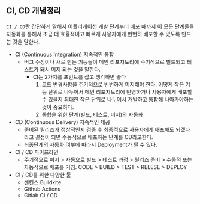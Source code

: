 ## CI, CD 개념정리

`CI / CD`란 간단하게 말해서 어플리케이션 개발 단계부터 배포 때까지 이 모든 단계들을 자동화를 통해서 조금 더 효율적이고 빠르게 사용자에게 빈번히 배포할 수 있도록 만드는 것을 말한다.

- CI (Continuous Integration) 지속적인 통합
  - 버그 수정이나 새로 만든 기능들이 메인 리포지토리에 주기적으로 빌드되고 테스트가 돼서 머지 되는 것을 말한다.
    - CI는 2가지를 포인트를 잡고 생각하면 좋다
      1. 코드 변경사항을 주기적으로 빈번하게 머지해야 한다.
         어떻게 작은 기능 단위로 나누어서 메인 리포지토리에 반영하거나 사용자에게 배포할 수 있을지 최대한 작은 단위로 나누어서 개발하고 통합해 나아가야하는 것이 중요하다.
      2. 통합을 위한 단계(빌드, 테스트, 머지)의 자동화
- CD (Continuous Delivery) 지속적인 제공 
  - 준비된 릴리즈가 정상적인지 검증 후 최종적으로 사용자에게 배포해도 되겠다라고 결정이 되면 수동적으로 배포하는 단계를 CD라고한다.
  - 최종단계의 자동화 여부에 따라서 Deployment가 될 수 있다.
- CI / CD 파이프라인
  - 주기적으로 머지 > 자동으로 빌드 > 테스트 과정 > 릴리즈 준비 > 수동적 또는 자동적으로 배포를 거침.
    CODE > BUILD > TEST > RELESE > DEPLOY 
- CI / CD를 위한 다양한 툴
  - 젠킨스 Buildkite 
  - Github Actions
  - Gitlab CI / CD

